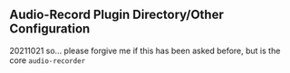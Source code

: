 ## Audio-Record Plugin Directory/Other Configuration
20211021
so… please forgive me if this has been asked before, but is the core `audio-recorder`